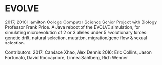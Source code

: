 # EVOLVE
2017, 2016 Hamilton College Computer Science Senior Project with Biology Professor Frank Price. 
A Java reboot of the EVOLVE simulation, for simulating microevolution of 2 or 3 alleles under 5 evolutionary forces: genetic drift, natural selection, mutation, migration/gene flow & sexual selection.

Contributors: 2017: Candace Xhao, Alex Dennis
2016: Eric Collins, Jason Fortunato, David Roccapriore, Linnea Sahlberg, Rich Wenner
